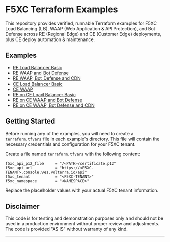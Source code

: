 # F5XC Terraform Examples

This repository provides verified, runnable Terraform examples for F5XC Load Balancing (LB), WAAP (Web Application & API Protection), and Bot Defense across RE (Regional Edge) and CE (Customer Edge) deployments, plus CE deploy automation & maintenance.

## Examples

*   [RE Load Balancer Basic](./docs/re-lb-basic.md)
*   [RE WAAP and Bot Defense](./docs/re-lb-waap-bot.md)
*   [RE WAAP, Bot Defense and CDN](./docs/re-lb-waap-bot-cdn.md)
*   [CE Load Balancer Basic](./docs/ce-lb-basic.md)
*   [CE WAAP](./docs/ce-lb-waap-bot.md)
*   [RE on CE Load Balancer Basic](./docs/re-ce-lb-basic.md)
*   [RE on CE WAAP and Bot Defense](./docs/re-ce-lb-waap-bot.md)
*   [RE on CE WAAP, Bot Defense and CDN](./docs/re-ce-lb-waap-bot-cdn.md)

## Getting Started

Before running any of the examples, you will need to create a `terraform.tfvars` file in each example's directory. This file will contain the necessary credentials and configuration for your F5XC tenant.

Create a file named `terraform.tfvars` with the following content:

```hcl
f5xc_api_p12_file     = "/<PATH>/certificate.p12"
f5xc_api_url          = "https://<F5XC-TENANT>.console.ves.volterra.io/api"
f5xc_tenant           = "<F5XC-TENANT>"
f5xc_namespace        = "<NAMESPACE>"
```

Replace the placeholder values with your actual F5XC tenant information.

## Disclaimer

This code is for testing and demonstration purposes only and should not be used in a production environment without proper review and adjustments. The code is provided "AS IS" without warranty of any kind.

---
